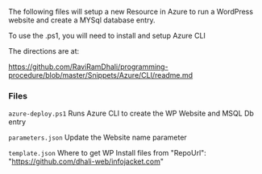 The following files will setup a new Resource in Azure
to run a WordPress website and create a MYSql database entry.

To use the .ps1, you will need to install and setup Azure CLI

The directions are at:

https://github.com/RaviRamDhali/programming-procedure/blob/master/Snippets/Azure/CLI/readme.md

### Files

```azure-deploy.ps1```
Runs Azure CLI to create the WP Website and MSQL Db entry

```parameters.json```
Update the Website name parameter

```template.json```
Where to get WP Install files from 
"RepoUrl": "https://github.com/dhali-web/infojacket.com"
